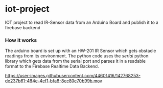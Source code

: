 # iot-project

IOT project to read IR-Sensor data from an Arduino Board and publish it to a firebase backend

### How it works
The arduino board is set up with an HW-201 IR Sensor which gets obstacle readings from its environment. The python code uses the *serial* python library which gets data from the serial port and parses it in a readable format to the Firebase Realtime Data Backend. 



https://user-images.githubusercontent.com/44601416/142768253-de237b61-484e-4ef1-bfa8-8ec80c70b99b.mov

